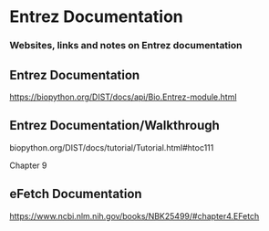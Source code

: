 # Entrez Documentation
### Websites, links and notes on Entrez documentation

## Entrez Documentation
https://biopython.org/DIST/docs/api/Bio.Entrez-module.html

## Entrez Documentation/Walkthrough
biopython.org/DIST/docs/tutorial/Tutorial.html#htoc111

Chapter 9

## eFetch Documentation
https://www.ncbi.nlm.nih.gov/books/NBK25499/#chapter4.EFetch

